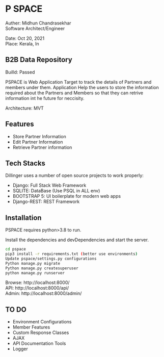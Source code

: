 # P SPACE
Auther: Midhun Chandrasekhar
<br>
Software Architect/Engineer

Date: Oct 20, 2021
<br>
Place: Kerala, In

## B2B Data Repository

Builld: Passed

PSPACE is Web Application Target to track the details of Partners and members under them. Application Help the users to store the information required about the Partners and Members so that they can retrive information int he future for neccisity. 

Architecture: MVT

## Features

- Store Partner Information
- Edit Partner Information
- Retrieve Partner information

## Tech Stacks

Dillinger uses a number of open source projects to work properly:

- Django: Full Stack Web Framework
- SQLITE: DataBase (Use PSQL in ALL env)
- BOOTSTRAP 5: UI boilerplate for modern web apps
- Django-REST: REST Framework

## Installation

PSPACE requires python>3.8 to run.

Install the dependencies and devDependencies and start the server.

```sh
cd pspace
pip3 install -r requirements.txt (better use environments)
Update pspace/settings.py configurations
Python manage.py migrate
Python manage.py createsuperuser
python manage.py runserver
```

Browse: http://localhost:8000/
<br>
API: http://localhost:8000/api/
<br>
Admin: http://localhost:8000/admin/

## TO DO

- Environment Configurations
- Member Features
- Custom Response Classes
- AJAX
- API Documentation Tools
- Logger
